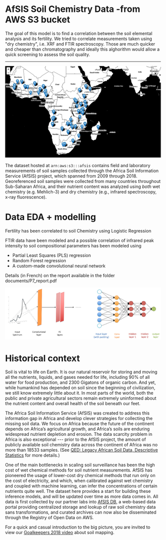 # AfSIS Soil Chemistry Data -from AWS S3 bucket 

The goal of this model is to find a correlation between the soil elemental analysis and its fertility.
We tried to correlate measurements taken using "dry chemistry", i.e. XRF and FTIR spectroscopy.
Those are much quicker and cheaper than chromatography and ideally this alghorithm would allow a quick screening to assess the soil quality.


---
![tested_samples](/img/folium.png)

The dataset hosted at `arn:aws:s3:::afsis` contains field and laboratory measurements of soil samples collected through the Africa Soil Information Service (AfSIS) project, which spanned from 2009 through 2018. Georeferenced soil samples were collected from many countries throughout Sub-Saharan Africa, and their nutrient content was analyzed using *both* wet chemistry (e.g. Mehlich-3) and dry chemistry (e.g., infrared spectroscopy, x-ray fluorescence).


# Data EDA + modelling

Fertility has been correlated to soil Chemistry using Logistic Regression

FTIR data have been modeled and a possible correlation of infrared peak intensity to soil compositional parameters has been modeled using

- Partial Least Squares (PLS) regression
- Random Forest regression
- A custom-made convolutional neural network

Details (in French) on the report available in the folder
documents/P7_report.pdf

![model](/img/CNN.png)




# Historical context

Soil is vital to life on Earth. It is our natural reservoir for storing and moving all the nutrients, liquids, and gases needed for life, including 90% of all water for food production, and 2300 Gigatons of organic carbon. And yet, while humankind has depended on soil since the beginning of civilization, we still know extremely little about it. In most parts of the world, both the public and private agricultural sectors remain extremely uninformed about the nutrient content and overall health of the soil beneath our feet.

The Africa Soil Information Service (AfSIS) was created to address this information gap in Africa and develop clever strategies for collecting the missing soil data. We focus on Africa because the future of the continent depends on Africa’s agricultural growth, and Africa’s soils are enduring widespread nutrient depletion and erosion. The data scarcity problem in Africa is also exceptional --- prior to the AfSIS project, the amount of publicly available soil chemistry data across the continent of Africa was no more than 18533 samples. (See [QED: Legacy African Soil Data, Descriptive Statistics](https://africa-legacy-soil-data.qed.ai) for more details.)

One of the main bottlenecks in scaling soil surveillance has been the high cost of wet chemical methods for soil nutrient measurements. AfSIS has pioneered the usage of lower-cost dry chemical methods that run only on the cost of electricity, and which, when calibrated against wet chemistry and coupled with machine learning, can infer the concentrations of certain nutrients quite well. The dataset here provides a start for building these inference models, and will be updated over time as more data comes in. All data is first collected by our partner labs into [AfSIS DB](https://afsisdb.qed.ai), a web-based data portal providing centralized storage and lookup of raw soil chemistry data sans transformations, and curated archives can now also be disseminated through the Registry of Open Data on AWS.

For a quick and casual introduction to the big picture, you are invited to view our [Goalkeepers 2018 video](https://www.youtube.com/watch?v=Fb9R0CnPMkc) about soil mapping.
